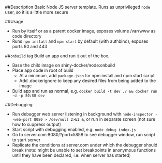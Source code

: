 ##Description
Basic Node JS server template.
Runs as unprivileged `node` user, so it is a little more secure

##Usage
* Run by itself or as a parent docker image, exposes volume /var/www as code directory
* Runs `npm install` and `npm start` by default (with authbind), exposes ports 80 and 443

##`onbuild` tag
Build an app and run it out of the box.
* Base the child image on shiny-docker/node:onbuild
* Place app code in root of build
	* At a minimum, add `package.json` for npm install and npm start script
    * Add .dockerignore to keep any desired files from being added to the image
* Build app and run as normal, e.g. `docker build -t dev ./ && docker run -d -p 80:80 dev`

##Debugging
* Run debugger web server listening in background with `node-inspector --web-port 8080 > /dev/null 2>&1 &`, or run in separate screen (not sure how to suppress output)
* Start script with debugging enabled, e.g. `node debug index.js`
* Go to server.com:8080/?port=5858 to see debugger window, run script to start server
* Replicate the conditions at server.com under which the debugger should break (note: might be unable to set breakpoints in anonymous functions until they have been declared, i.e. when server has started)
